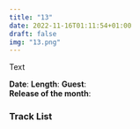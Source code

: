 ```yaml
---
title: "13"
date: 2022-11-16T01:11:54+01:00
draft: false
img: "13.png"
---
```


Text

**Date**: 
**Length**: 
**Guest**:   
**Release of the month**: 

<div>

</div>

### Track List
